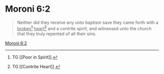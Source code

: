 # Moroni 6:2

> Neither did they receive any unto baptism save they came forth with a <u>broken</u>[^a] <u>heart</u>[^b] and a contrite spirit, and witnessed unto the church that they truly repented of all their sins.

[Moroni 6:2](https://www.churchofjesuschrist.org/study/scriptures/bofm/moro/6?lang=eng&id=p2#p2)


[^a]: TG [[Poor in Spirit]].
[^b]: TG [[Contrite Heart]].
